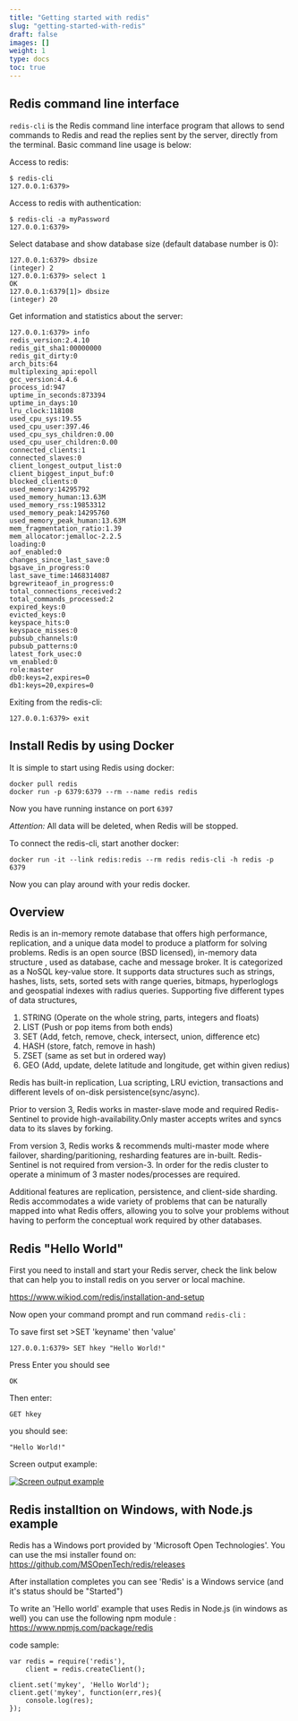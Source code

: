 ```yaml
---
title: "Getting started with redis"
slug: "getting-started-with-redis"
draft: false
images: []
weight: 1
type: docs
toc: true
---
```


## Redis command line interface
`redis-cli` is the Redis command line interface program that allows to send commands to Redis and read the replies sent by the server, directly from the terminal. Basic command line usage is below: 

Access to redis:

    $ redis-cli
    127.0.0.1:6379>

Access to redis with authentication:

    $ redis-cli -a myPassword
    127.0.0.1:6379>

Select database and show database size (default database number is 0):

    127.0.0.1:6379> dbsize
    (integer) 2
    127.0.0.1:6379> select 1
    OK
    127.0.0.1:6379[1]> dbsize
    (integer) 20
  
Get information and statistics about the server:
    
    127.0.0.1:6379> info
    redis_version:2.4.10
    redis_git_sha1:00000000
    redis_git_dirty:0
    arch_bits:64
    multiplexing_api:epoll
    gcc_version:4.4.6
    process_id:947
    uptime_in_seconds:873394
    uptime_in_days:10
    lru_clock:118108
    used_cpu_sys:19.55
    used_cpu_user:397.46
    used_cpu_sys_children:0.00
    used_cpu_user_children:0.00
    connected_clients:1
    connected_slaves:0
    client_longest_output_list:0
    client_biggest_input_buf:0
    blocked_clients:0
    used_memory:14295792
    used_memory_human:13.63M
    used_memory_rss:19853312
    used_memory_peak:14295760
    used_memory_peak_human:13.63M
    mem_fragmentation_ratio:1.39
    mem_allocator:jemalloc-2.2.5
    loading:0
    aof_enabled:0
    changes_since_last_save:0
    bgsave_in_progress:0
    last_save_time:1468314087
    bgrewriteaof_in_progress:0
    total_connections_received:2
    total_commands_processed:2
    expired_keys:0
    evicted_keys:0
    keyspace_hits:0
    keyspace_misses:0
    pubsub_channels:0
    pubsub_patterns:0
    latest_fork_usec:0
    vm_enabled:0
    role:master
    db0:keys=2,expires=0
    db1:keys=20,expires=0

Exiting from the redis-cli:
    
    127.0.0.1:6379> exit




## Install Redis by using Docker
It is simple to start using Redis using docker:

    docker pull redis
    docker run -p 6379:6379 --rm --name redis redis

Now you have running instance on port `6397`

*Attention:* All data will be deleted, when Redis will be stopped.

To connect the redis-cli, start another docker:

    docker run -it --link redis:redis --rm redis redis-cli -h redis -p 6379

Now you can play around with your redis docker.

## Overview
Redis is an in-memory remote database that offers high performance, replication, and a unique data model to produce a platform for solving problems. Redis is an open source (BSD licensed), in-memory data structure , used as database, cache and message broker. It is categorized as a NoSQL key-value store. It supports data structures such as strings, hashes, lists, sets, sorted sets with range queries, bitmaps, hyperloglogs and geospatial indexes with radius queries. Supporting five different types of data structures, 

 1. STRING (Operate on the whole string, parts, integers and floats)
 2. LIST (Push or pop items from both ends)
 3. SET (Add, fetch, remove, check, intersect, union, difference etc)
 4. HASH (store, fatch, remove in hash)
 5. ZSET (same as set but in ordered way)
 6. GEO (Add, update, delete latitude and longitude, get within given redius)

Redis has built-in replication, Lua scripting, LRU eviction, transactions and different levels of on-disk persistence(sync/async).

Prior to version 3, Redis works in master-slave mode and required Redis-Sentinel to provide high-availability.Only master accepts writes and syncs data to its slaves by forking.

From version 3, Redis works & recommends multi-master mode where failover, sharding/paritioning, resharding features are in-built. Redis-Sentinel is not required from version-3. In order for the redis cluster to operate a minimum of 3 master nodes/processes are required.

Additional features are replication, persistence, and client-side sharding. Redis accommodates a wide variety of problems that can be naturally mapped into what Redis offers, allowing you to solve your problems without having to perform the conceptual work required by other databases.

## Redis "Hello World"
First you need to install and start your Redis server, check the link below that can help you to install redis on you server or local machine.

https://www.wikiod.com/redis/installation-and-setup

Now open your command prompt and run command `redis-cli` :

To save first set >SET 'keyname' then 'value'

    127.0.0.1:6379> SET hkey "Hello World!"

Press Enter you should see

    OK

Then enter:

    GET hkey

you should see:

    "Hello World!"

Screen output example:

[![Screen output example][1]][1]


  [1]: http://i.stack.imgur.com/QrdcP.png

## Redis installtion on Windows, with Node.js example
Redis has a Windows port provided by 'Microsoft Open Technologies'.
You can use the msi installer found on:
https://github.com/MSOpenTech/redis/releases

After installation completes you can see 'Redis' is a Windows service (and it's status should be "Started")

To write an 'Hello world' example that uses Redis in Node.js (in windows as well) you can use the following npm module :
https://www.npmjs.com/package/redis

code sample:

    var redis = require('redis'),
        client = redis.createClient();
    
    client.set('mykey', 'Hello World');
    client.get('mykey', function(err,res){
        console.log(res);
    });



